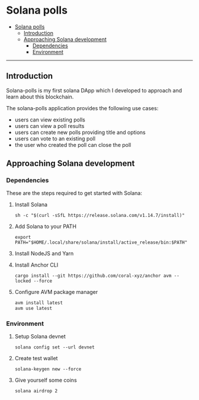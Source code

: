 # Solana polls

- [Solana polls](#solana-polls)
  - [Introduction](#introduction)
  - [Approaching Solana development](#approaching-solana-development)
    - [Dependencies](#dependencies)
    - [Environment](#environment)

---

## Introduction

Solana-polls is my first solana DApp which I developed to approach and learn about this blockchain.

The solana-polls application provides the following use cases:

- users can view existing polls
- users can view a poll results
- users can create new polls providing title and options
- users can vote to an existing poll
- the user who created the poll can close the poll

## Approaching Solana development

### Dependencies

These are the steps required to get started with Solana:

1. Install Solana

    ```sh -c "$(curl -sSfL https://release.solana.com/v1.14.7/install)"```

2. Add Solana to your PATH

    ```export PATH="$HOME/.local/share/solana/install/active_release/bin:$PATH"```

3. Install NodeJS and Yarn
4. Install Anchor CLI
  
    ```cargo install --git https://github.com/coral-xyz/anchor avm --locked --force```

5. Configure AVM package manager

    ```sh
    avm install latest
    avm use latest
    ```

### Environment

1. Setup Solana devnet

    ```solana config set --url devnet```

2. Create test wallet

    ```solana-keygen new --force```

3. Give yourself some coins

    ```solana airdrop 2```
